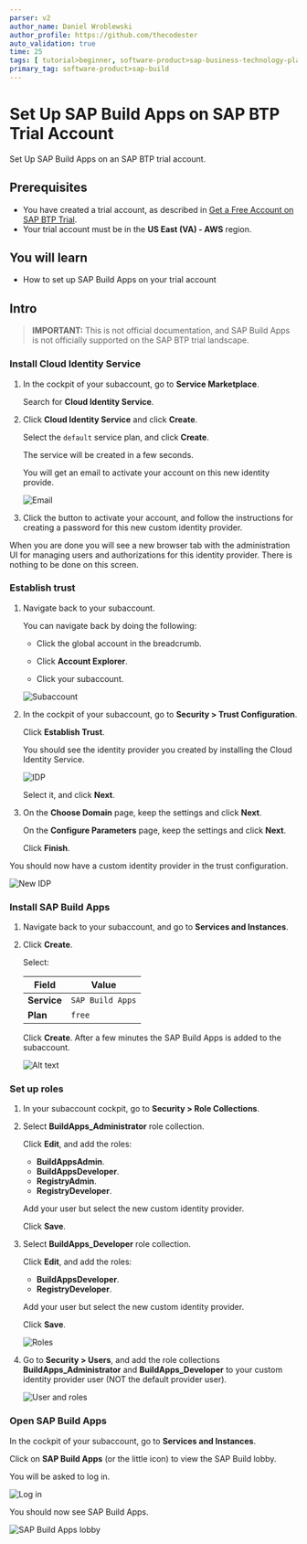 ```yaml
---
parser: v2
author_name: Daniel Wroblewski
author_profile: https://github.com/thecodester
auto_validation: true
time: 25
tags: [ tutorial>beginner, software-product>sap-business-technology-platform,software-product>sap-build, software-product>sap-build-apps--enterprise-edition]
primary_tag: software-product>sap-build
---
```

  

# Set Up SAP Build Apps on SAP BTP Trial Account
<!-- description --> Set Up SAP Build Apps on an SAP BTP trial account.

## Prerequisites
- You have created a trial account, as described in [Get a Free Account on SAP BTP Trial](https://developers.sap.com/tutorials/hcp-create-trial-account.html).
- Your trial account must be in the **US East (VA) - AWS** region. 





## You will learn
- How to set up SAP Build Apps on your trial account




## Intro
>**IMPORTANT:** This is not official documentation, and SAP Build Apps is not officially supported on the SAP BTP trial landscape.





### Install Cloud Identity Service
1. In the cockpit of your subaccount, go to **Service Marketplace**.

    Search for **Cloud Identity Service**.

2. Click **Cloud Identity Service** and click **Create**.

    Select the `default` service plan, and click **Create**.

    The service will be created in a few seconds.

    You will get an email to activate your account on this new identity provide.

    ![Email](cis1.jpg)

3. Click the button to activate your account, and follow the instructions for creating a password for this new custom identity provider. 

When you are done you will see a new browser tab with the administration UI for managing users and authorizations for this identity provider. There is nothing to be done on this screen.



### Establish trust
1. Navigate back to your subaccount.

    You can navigate back by doing the following:

    - Click the global account in the breadcrumb.
  
    - Click **Account Explorer**.

    - Click your subaccount.

    ![Subaccount](trust1.jpg)

2. In the cockpit of your subaccount, go to **Security > Trust Configuration**.

    Click **Establish Trust**.

    You should see the identity provider you created by installing the Cloud Identity Service.

    ![IDP](trust2.jpg)

    Select it, and click **Next**.

3. On the **Choose Domain** page, keep the settings and click **Next**.
    
    On the **Configure Parameters** page, keep the settings and click **Next**.

    Click **Finish**.

You should now have a custom identity provider in the trust configuration.

![New IDP](trust3.jpg)


### Install SAP Build Apps

1. Navigate back to your subaccount, and go to **Services and Instances**.

2. Click **Create**.

    Select:

    | **Field** | **Value** |
    |-----------|-----------|
    | **Service** | `SAP Build Apps` |
    | **Plan** | `free` |

    Click **Create**. After a few minutes the SAP Build Apps is added to the subaccount.

    ![Alt text](install1.jpg)










### Set up roles
1. In your subaccount cockpit, go to **Security > Role Collections**.

2. Select **BuildApps_Administrator** role collection.

    Click **Edit**, and add the roles:
    
    - **BuildAppsAdmin**.
    - **BuildAppsDeveloper**.
    - **RegistryAdmin**.
    - **RegistryDeveloper**.

    Add your user but select the new custom identity provider.

    Click **Save**.

3. Select **BuildApps_Developer** role collection.

    Click **Edit**, and add the roles:
    
    - **BuildAppsDeveloper**.
    - **RegistryDeveloper**.

    Add your user but select the new custom identity provider.

    Click **Save**.

    ![Roles](roles2.jpg)

4. Go to **Security > Users**, and add the role collections **BuildApps_Administrator** and **BuildApps_Developer** to your custom identity provider user (NOT the default provider user).
   
    ![User and roles](roles1.jpg)





### Open SAP Build Apps
In the cockpit of your subaccount, go to **Services and Instances**.

Click on **SAP Build Apps** (or the little icon) to view the SAP Build lobby.

You will be asked to log in.

![Log in](rerun3.jpg)

You should now see SAP Build Apps.

![SAP Build Apps lobby](rerun4.jpg)
